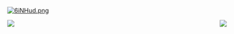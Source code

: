 
[![6iNHud.png](https://s3.ax1x.com/2021/03/01/6iNHud.png)](https://imgtu.com/i/6iNHud)

<div>
  <a href="https://github.com/anuraghazra/github-readme-stats">
    <img align="center" src="https://github-readme-stats.vercel.app/api?username=SAGIRI-kawaii" />
    <img align="right" src="https://github-readme-stats.vercel.app/api/top-langs/?username=SAGIRI-kawaii&layout=compact" />
  </a>
  <br>
  <a href="https://github.com/anuraghazra/github-readme-statst">
  </a>
</div>
